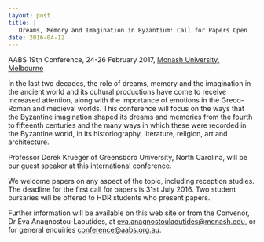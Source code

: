 ```yaml
---
layout: post
title: |
   Dreams, Memory and Imagination in Byzantium: Call for Papers Open
date: 2016-04-12
---
```


AABS 19th Conference, 24-26 February 2017, [Monash University,
Melbourne](http://www.monash.edu/)


In the last two decades, the role of dreams, memory and the
imagination in the ancient world and its cultural productions have come
to receive increased attention, along with the importance of emotions in
the Greco-Roman and medieval worlds. This conference will focus on the
ways that the Byzantine imagination shaped its dreams and memories from
the fourth to fifteenth centuries and the many ways in which these were
recorded in the Byzantine world, in its historiography, literature,
religion, art and architecture.

Professor Derek Krueger of
Greensboro University, North Carolina, will be our guest speaker at this
international conference.

We welcome papers on any aspect of
the topic, including reception studies. The deadline for the first call
for papers is 31st July 2016. Two student bursaries will be offered to
HDR students who present papers.

Further information will be
available on this web site or from the Convenor, Dr Eva
Anagnostou-Laoutides, at <eva.anagnostoulaoutides@monash.edu>, or for
general enquiries <conference@aabs.org.au>.
